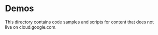 # Demos

This directory contains code samples and scripts for content that does not live on cloud.google.com.